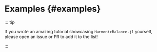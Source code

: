 <script setup lang="ts">
import Gallery from "../components/Gallery.vue";

const examples = [
  {
    href: "wave_mixing",
    src: "https://QuantumEngineeredSystems.github.io/HarmonicBalance.jl/assets/example_thumbnails/Four_wave_upconversion.jpg",
    caption: "Wave mixing",
    desc: "Understand three and four wave mixing."
  },
  {
    href: "parametric_via_three_wave_mixing",
    src: "https://QuantumEngineeredSystems.github.io/HarmonicBalance.jl/assets/example_thumbnails/HB_thumbnail.png",
    caption: "Parametric three wave mixing",
    desc: "Parametric excitation through three wave mixing."
  },
  {
    href: "parametron",
    src: "https://QuantumEngineeredSystems.github.io/HarmonicBalance.jl/assets/example_thumbnails/HB_thumbnail.png",
    caption: "Parametric oscillator",
    desc: "Introduction to the parametric oscillator."
  }
];


</script>


# Examples {#examples}
<Gallery :images="examples" />


::: tip

If you wrote an amazing tutorial showcasing `HarmonicBalance.jl` yourself, please open an issue or PR to add it to the list!

:::
